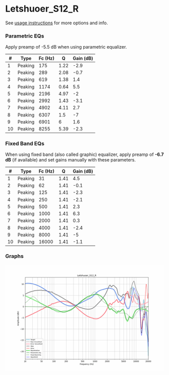 # Letshuoer_S12_R
See [usage instructions](https://github.com/jaakkopasanen/AutoEq#usage) for more options and info.

### Parametric EQs
Apply preamp of -5.5 dB when using parametric equalizer.

|   # | Type    |   Fc (Hz) |    Q |   Gain (dB) |
|-----|---------|-----------|------|-------------|
|   1 | Peaking |       175 | 1.22 |        -2.9 |
|   2 | Peaking |       289 | 2.08 |        -0.7 |
|   3 | Peaking |       619 | 1.38 |         1.4 |
|   4 | Peaking |      1174 | 0.64 |         5.5 |
|   5 | Peaking |      2196 | 4.97 |        -2   |
|   6 | Peaking |      2992 | 1.43 |        -3.1 |
|   7 | Peaking |      4902 | 4.11 |         2.7 |
|   8 | Peaking |      6307 | 1.5  |        -7   |
|   9 | Peaking |      6901 | 6    |         1.6 |
|  10 | Peaking |      8255 | 5.39 |        -2.3 |

### Fixed Band EQs
When using fixed band (also called graphic) equalizer, apply preamp of **-6.7 dB** (if available) and set gains manually with these parameters.

|   # | Type    |   Fc (Hz) |    Q |   Gain (dB) |
|-----|---------|-----------|------|-------------|
|   1 | Peaking |        31 | 1.41 |         4.5 |
|   2 | Peaking |        62 | 1.41 |        -0.1 |
|   3 | Peaking |       125 | 1.41 |        -2.3 |
|   4 | Peaking |       250 | 1.41 |        -2.1 |
|   5 | Peaking |       500 | 1.41 |         2.3 |
|   6 | Peaking |      1000 | 1.41 |         6.3 |
|   7 | Peaking |      2000 | 1.41 |         0.3 |
|   8 | Peaking |      4000 | 1.41 |        -2.4 |
|   9 | Peaking |      8000 | 1.41 |        -5   |
|  10 | Peaking |     16000 | 1.41 |        -1.1 |

### Graphs
![](./Letshuoer_S12_R.png)
